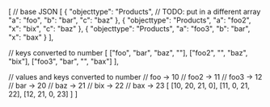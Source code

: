 [
  // base JSON
  [
    {
      "objecttype": "Products", // TODO: put in a different array
      "a": "foo",
      "b": "bar",
      "c": "baz"
    },
    {
      "objecttype": "Products",
      "a": "foo2",
      "x": "bix",
      "c": "baz"
    },
    {
      "objecttype": "Products",
      "a": "foo3",
      "b": "bar",
      "x": "bax"
    }
  ],

  // keys converted to number
  [
    ["foo", "bar", "baz", ""],
    ["foo2", "", "baz", "bix"],
    ["foo3", "bar", "", "bax"]
  ],


  // values and keys converted to number
  //  foo  -> 10
  //  foo2 -> 11
  //  foo3 -> 12
  //  bar  -> 20
  //  baz  -> 21
  //  bix  -> 22
  //  bax  -> 23
  [
    [10, 20, 21, 0],
    [11, 0, 21, 22],
    [12, 21, 0, 23]
  ]
]
